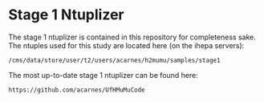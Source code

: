 Stage 1 Ntuplizer
=================

The stage 1 ntuplizer is contained in this repository for completeness sake. 
The ntuples used for this study are located here (on the ihepa servers):

	/cms/data/store/user/t2/users/acarnes/h2mumu/samples/stage1

The most up-to-date stage 1 ntuplizer can be found here:

	https://github.com/acarnes/UfHMuMuCode
